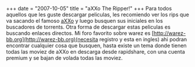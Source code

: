 +++
date = "2007-10-05"
title = "aXXo The Ripper!"
+++
Para todos aquellos que les guste descargar peliculas, les recomiendo ver los rips que va sacando el famoso [aXXo](http://axxo-release.blogspot.com/) y luego busquen sus iniciales en los buscadores de torrents. Otra forma de descargar estas peliculas es buscando enlaces directos. Mi foro favorito sobre warez es [http://warez-bb.org](http://warez-bb.org)(necesita registro y esta en ingles) ahi podran encontrar cualquier cosa que busquen, hasta existe un tema donde tienen todas las moviez de aXXo en descarga desde rapidshare, con una cuenta premium y se bajan de volada todas las moviez.


